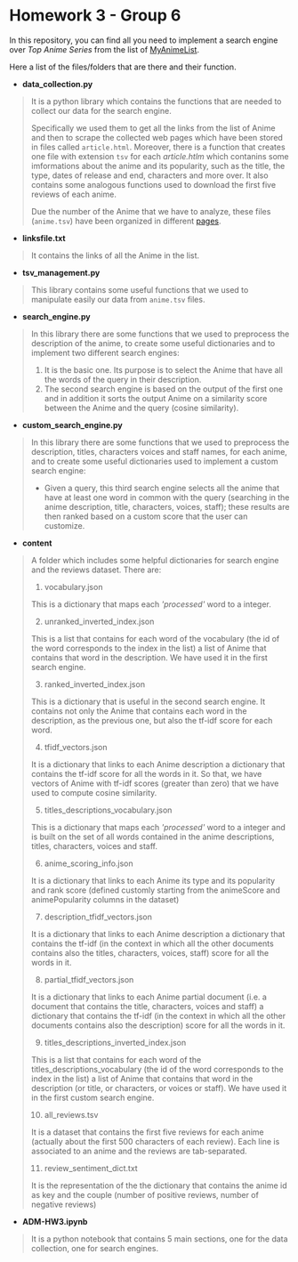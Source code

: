 # Homework 3 - Group 6

In this repository, you can find all you need to implement a search engine over *Top Anime Series* from the list of [MyAnimeList](https://myanimelist.net).

Here a list of the files/folders that are there and their function.

* **data_collection.py**
> It is a python library which contains the functions that are needed to collect our data for the search engine. 
> 
> Specifically we used them to get all the links from the list of Anime and then to scrape the collected web pages which have been stored in files called `article.html`. Moreover, there is a function that creates one file with extension `tsv` for each *article.htlm* which contanins some imformations about the anime and its popularity, such as the title, the type, dates of release and end, characters and more over. It also contains some analogous functions used to download the first five reviews of each anime.
>
> Due the number of the Anime that we have to analyze, these files (`anime.tsv`) have been organized in different [pages](https://www.dropbox.com/sh/lfy85uhcojfawee/AAB9s7NzE6FU12ZMs44vyY8Fa?dl=0).
 

- **linksfile.txt**
> It contains the links of all the Anime in the list.

-  **tsv_management.py**
> This library contains some useful functions that we used to manipulate easily our data from `anime.tsv` files.

-  **search_engine.py**
> In this library there are some functions that we used to preprocess the description of the anime, to create some useful dictionaries and to implement two different search engines:
> 1. It is the basic one. Its purpose is to select the Anime that have all the words of the query in their description.
> 2. The second search engine is based on the output of the first one and in addition it sorts the output Anime on a similarity score between the Anime and the query (cosine similarity).

-  **custom_search_engine.py**
> In this library there are some functions that we used to preprocess the description, titles, characters voices and staff names, for each anime, and to create some useful dictionaries used to implement a custom search engine:
> * Given a query, this third search engine selects all the anime that have at least one word in common with the query (searching in the anime description, title, characters, voices, staff); these results are then ranked based on a custom score that the user can customize.

- **content**
> A folder which includes some helpful dictionaries for search engine and the reviews dataset. There are:
>
> 1. vocabulary.json
> 
> This is a dictionary that maps each *'processed'* word to a integer.
>
> 2. unranked_inverted_index.json
> 
> This is a list that contains for each word of the vocabulary (the id of the word corresponds to the index in the list) a list of Anime that contains that word in the description. We have used it in the first search engine.
>
> 3.  ranked_inverted_index.json
> 
> This is a dictionary that is useful in the second search engine. It contains not only the Anime that contains each word in the description, as the previous one, but also the tf-idf score for each word.
>
> 4.  tfidf_vectors.json
> 
> It is a dictionary that links to each Anime description a dictionary that contains the tf-idf score for all the words in it. 
> So that, we have vectors of Anime with tf-idf scores (greater than zero) that we have used to compute cosine similarity.
> 
> 5. titles_descriptions_vocabulary.json
> 
> This is a dictionary that maps each *'processed'* word to a integer and is built on the set of all words contained in the anime descriptions, titles, characters, voices and staff.
>
> 6.  anime_scoring_info.json
> 
> It is a dictionary that links to each Anime its type and its popularity and rank score (defined customly starting from the animeScore and animePopularity columns in the dataset)
> 
> 7.  description_tfidf_vectors.json
> 
> It is a dictionary that links to each Anime description a dictionary that contains the tf-idf (in the context in which all the other documents contains also the titles, characters, voices, staff) score for all the words in it.
> 
> 8.  partial_tfidf_vectors.json
> 
> It is a dictionary that links to each Anime partial document (i.e. a document that contains the title, characters, voices and staff) a dictionary that contains the tf-idf (in the context in which all the other documents contains also the description) score for all the words in it.
> 
> 9.  titles_descriptions_inverted_index.json
> 
> This is a list that contains for each word of the titles_descriptions_vocabulary (the id of the word corresponds to the index in the list) a list of Anime that contains that word in the description (or title, or characters, or voices or staff). We have used it in the first custom search engine.
> 
> 10.  all_reviews.tsv
> 
> It is a dataset that contains the first five reviews for each anime (actually about the first 500 characters of each review). Each line is associated to an anime and the reviews are tab-separated.
> 
> 11. review_sentiment_dict.txt
> 
> It is the representation of the the dictionary that contains the anime id as key and the couple (number of positive reviews, number of negative reviews)
 - **ADM-HW3.ipynb**
 > It is a python notebook that contains 5 main sections, one for the data collection, one for search engines.


